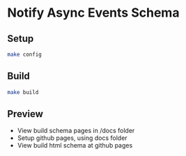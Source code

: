 # Notify Async Events Schema

## Setup

```bash
make config
```

## Build

```bash
make build
```

## Preview

- View build schema pages in /docs folder
- Setup github pages, using docs folder
- View build html schema at github pages